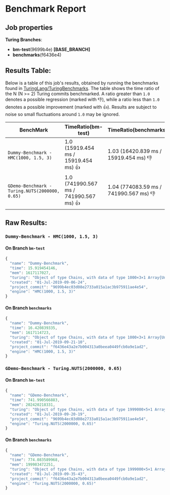 # Benchmark Report

## Job properties

**Turing Branches**:
- **bm-test**(9699b4e) **[BASE_BRANCH]**
- **benchmarks**(f6436e4) 

## Results Table:

Below is a table of this job's results, obtained by running the
benchmarks found in
[TuringLang/TuringBenchmarks](https://github.com/TuringLang/TuringBenchmarks). The
table shows the time ratio of the N (N >= 2) Turing commits
benchmarked. A ratio greater than `1.0` denotes a possible regression
(marked with :-1:), while a ratio less than `1.0` denotes a possible
improvement (marked with :+1:). Results are subject to
noise so small fluctuations around `1.0` may be ignored.

| BenchMark    |  TimeRatio(bm-test) |  TimeRatio(benchmarks) | 
| -----------  |  ----------------------- |  ----------------------- | 
| `Dummy-Benchmark - HMC(1000, 1.5, 3)` |  1.0 (15919.454 ms / 15919.454 ms) :+1: |  1.03 (16420.839 ms / 15919.454 ms) :-1: | 
| `GDemo-Benchmark - Turing.NUTS(2000000, 0.65)` |  1.0 (741990.567 ms / 741990.567 ms) :+1: |  1.04 (774083.59 ms / 741990.567 ms) :-1: | 

## Raw Results:

### `Dummy-Benchmark - HMC(1000, 1.5, 3)`
#### On Branch `bm-test`
```javascript
{
  "name": "Dummy-Benchmark",
  "time": 15.919454146,
  "mem": 1617117027,
  "turing": "Object of type Chains, with data of type 1000×3×1 Array{Union{Missing, Float64},3}\n\nLog evidence      = 0.0\nIterations        = 1:1000\nThinning interval = 1\nChains            = 1\nSamples per chain = 1000\ninternals         = eval_num, lp\nparameters        = p\n\nparameters\n   Mean    SD   Naive SE  MCSE    ESS  \np 0.7252 0.1153   0.0036 0.0165 48.6316\n\n",
  "created": "01-Jul-2019-09-06-24",
  "project_commit": "9699b4ec03d08e2733a015a1ac3b975911ae4e54",
  "engine": "HMC(1000, 1.5, 3)"
}

```

#### On Branch `benchmarks`
```javascript
{
  "name": "Dummy-Benchmark",
  "time": 16.420839335,
  "mem": 1617114723,
  "turing": "Object of type Chains, with data of type 1000×3×1 Array{Union{Missing, Float64},3}\n\nLog evidence      = 0.0\nIterations        = 1:1000\nThinning interval = 1\nChains            = 1\nSamples per chain = 1000\ninternals         = eval_num, lp\nparameters        = p\n\nparameters\n   Mean    SD   Naive SE  MCSE    ESS  \np 0.7023 0.1043   0.0033 0.0131 63.7076\n\n",
  "created": "01-Jul-2019-09-21-10",
  "project_commit": "f6436e43a2e7b004313a0beea0449fcb0a9e1ad2",
  "engine": "HMC(1000, 1.5, 3)"
}

```

### `GDemo-Benchmark - Turing.NUTS(2000000, 0.65)`
#### On Branch `bm-test`
```javascript
{
  "name": "GDemo-Benchmark",
  "time": 741.990566883,
  "mem": 202420218331,
  "turing": "Object of type Chains, with data of type 1999000×5×1 Array{Union{Missing, Float64},3}\n\nLog evidence      = 0.0\nIterations        = 1:1999000\nThinning interval = 1\nChains            = 1\nSamples per chain = 1999000\ninternals         = eval_num, lf_eps, lp\nparameters        = m, s\n\nparameters\n   Mean    SD   Naive SE  MCSE            ESS          \nm 1.1628 0.7818   0.0006 0.0013 3.88963511600000045×10⁵\ns 1.9676 1.8249   0.0013 0.0029  4.0243210739999995×10⁵\n\n",
  "created": "01-Jul-2019-09-20-19",
  "project_commit": "9699b4ec03d08e2733a015a1ac3b975911ae4e54",
  "engine": "Turing.NUTS(2000000, 0.65)"
}

```

#### On Branch `benchmarks`
```javascript
{
  "name": "GDemo-Benchmark",
  "time": 774.083589968,
  "mem": 199983472251,
  "turing": "Object of type Chains, with data of type 1999000×5×1 Array{Union{Missing, Float64},3}\n\nLog evidence      = 0.0\nIterations        = 1:1999000\nThinning interval = 1\nChains            = 1\nSamples per chain = 1999000\ninternals         = eval_num, lf_eps, lp\nparameters        = m, s\n\nparameters\n   Mean    SD   Naive SE  MCSE      ESS    \nm 1.1664 0.7896   0.0006 0.0013 377956.7342\ns 1.9765 1.8305   0.0013 0.0030 379265.1600\n\n",
  "created": "01-Jul-2019-09-35-43",
  "project_commit": "f6436e43a2e7b004313a0beea0449fcb0a9e1ad2",
  "engine": "Turing.NUTS(2000000, 0.65)"
}

```


